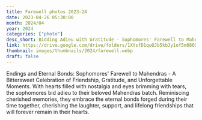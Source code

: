 ```yaml
---
title: Farewell photos 2023-24
date: 2023-04-26 05:30:00
month: 2024/04
year: 2024
categories: ["photo"]
desc_short: Bidding Adieu with Gratitude - Sophomores' Farewell to Mahendras - A Heartfelt Tribute to Lifelong Friendships
link: https://drive.google.com/drive/folders/1XYsfD1quQJb5kbJy1of5m080SurVJFNM?usp=sharing
thumbnail: images/thumbnails/2024/farewell.webp
draft: false
---
```


 Endings and Eternal Bonds: Sophomores' Farewell to Mahendras - A Bittersweet Celebration of Friendship, Gratitude, and Unforgettable Moments. With hearts filled with nostalgia and eyes brimming with tears, the sophomores bid adieu to their beloved Mahendras batch. Reminiscing cherished memories, they embrace the eternal bonds forged during their time together, cherishing the laughter, support, and lifelong friendships that will forever remain in their hearts.